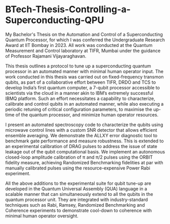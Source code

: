 # BTech-Thesis-Controlling-a-Superconducting-QPU
My Bachelor's Thesis on the Automation and Control of a Superconducting Quantum Processor, for which I was conferred the Undergraduate Research Award at IIT Bombay in 2023. All work was conducted at the Quantum Measurement and Control laboratory at TIFR, Mumbai under the guidance of Professor Rajamani Vijayaraghavan.

This thesis outlines a protocol to tune up a superconducting quantum processor in an automated manner with minimal human operator input. The work conducted in this thesis was carried out on fixed-frequency transmon qubits, as part of a collaborative effort between TIFR, DRDO and TCS to develop India’s first quantum computer, a 7-qubit processor accessible to scientists via the cloud in a manner akin to IBM’s extremely successful IBMQ platform. Such an effort necessitates a capability to characterize, calibrate and control qubits in an automated manner, while also executing a periodic retuning of critical configuration parameters, to maximise the up-time of the quantum processor, and minimize human operator resources.

I present an automated spectroscopy code to characterize the qubits using microwave control lines with a custom SNR detector that allows efficient ensemble averaging. We demonstrate the ALLXY error diagnostic tool to benchmark gate performance and measure robustness. This is extended to an experimental calibration of DRAG pulses to address the issue of state
leakage out of the qubit computational basis. We implement an autonomous closed-loop amplitude calibration of π and π/2 pulses using the ORBIT fidelity measure, achieving Randomized Benchmarking fidelities at par with manually calibrated pulses using the resource-expensive Power Rabi experiment. 

All the above additions to the experimental suite for qubit tune-up are developed in the Quantum Universal Assembly (QUA) language in a scalable manner that can simultaneously extend to all the qubits in the quantum processor unit. They are integrated with industry-standard techniques such as Rabi, Ramsey, Randomized Benchmarking and Coherence experiments to
demonstrate cool-down to coherence with minimal human operator oversight.
